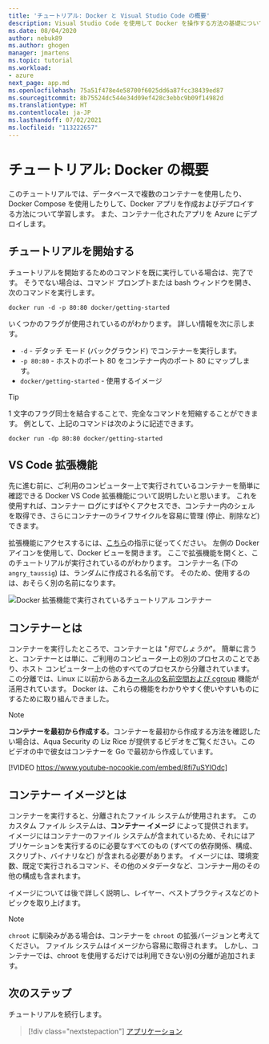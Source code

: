 ```yaml
---
title: 'チュートリアル: Docker と Visual Studio Code の概要'
description: Visual Studio Code を使用して Docker を操作する方法の基礎について説明した、複数の手順から成るチュートリアルです。
ms.date: 08/04/2020
author: nebuk89
ms.author: ghogen
manager: jmartens
ms.topic: tutorial
ms.workload:
- azure
next_page: app.md
ms.openlocfilehash: 75a51f478e4e58700f6025dd6a87fcc38439ed87
ms.sourcegitcommit: 8b75524dc544e34d09ef428c3ebbc9b09f14982d
ms.translationtype: HT
ms.contentlocale: ja-JP
ms.lasthandoff: 07/02/2021
ms.locfileid: "113222657"
---
```

# <a name="tutorial-get-started-with-docker"></a>チュートリアル: Docker の概要

このチュートリアルでは、データベースで複数のコンテナーを使用したり、Docker Compose を使用したりして、Docker アプリを作成およびデプロイする方法について学習します。 また、コンテナー化されたアプリを Azure にデプロイします。

## <a name="start-the-tutorial"></a>チュートリアルを開始する

チュートリアルを開始するためのコマンドを既に実行している場合は、完了です。  そうでない場合は、コマンド プロンプトまたは bash ウィンドウを開き、次のコマンドを実行します。

```cli
docker run -d -p 80:80 docker/getting-started
```

いくつかのフラグが使用されているのがわかります。 詳しい情報を次に示します。

- `-d` - デタッチ モード (バックグラウンド) でコンテナーを実行します。
- `-p 80:80` - ホストのポート 80 をコンテナー内のポート 80 にマップします。
- `docker/getting-started` - 使用するイメージ

> [!TIP]
> 1 文字のフラグ同士を結合することで、完全なコマンドを短縮することができます。
> 例として、上記のコマンドは次のように記述できます。
>
> ```cli
> docker run -dp 80:80 docker/getting-started
> ```

## <a name="the-vs-code-extension"></a>VS Code 拡張機能

先に進む前に、ご利用のコンピューター上で実行されているコンテナーを簡単に確認できる Docker VS Code 拡張機能について説明したいと思います。 これを使用すれば、コンテナー ログにすばやくアクセスでき、コンテナー内のシェルを取得でき、さらにコンテナーのライフサイクルを容易に管理 (停止、削除など) できます。

拡張機能にアクセスするには、[こちら](https://code.visualstudio.com/docs/containers/overview)の指示に従ってください。 左側の Docker アイコンを使用して、Docker ビューを開きます。 ここで拡張機能を開くと、このチュートリアルが実行されているのがわかります。 コンテナー名 (下の `angry_taussig`) は、ランダムに作成される名前です。 そのため、使用するのは、おそらく別の名前になります。

![Docker 拡張機能で実行されているチュートリアル コンテナー](media/vs-tutorial-in-extension.png)

## <a name="what-is-a-container"></a>コンテナーとは

コンテナーを実行したところで、コンテナーとは "*何でしょうか*"。 簡単に言うと、コンテナーとは単に、ご利用のコンピューター上の別のプロセスのことであり、ホスト コンピューター上の他のすべてのプロセスから分離されています。 この分離では、Linux に以前からある[カーネルの名前空間および cgroup](https://medium.com/@saschagrunert/demystifying-containers-part-i-kernel-space-2c53d6979504) 機能が活用されています。 Docker は、これらの機能をわかりやすく使いやすいものにするために取り組んできました。

> [!NOTE]
> **コンテナーを最初から作成する**。コンテナーを最初から作成する方法を確認したい場合は、Aqua Security の Liz Rice が提供するビデオをご覧ください。このビデオの中で彼女はコンテナーを Go で最初から作成しています。
>
> [!VIDEO https://www.youtube-nocookie.com/embed/8fi7uSYlOdc]

## <a name="what-is-a-container-image"></a>コンテナー イメージとは

コンテナーを実行すると、分離されたファイル システムが使用されます。 このカスタム ファイル システムは、**コンテナー イメージ** によって提供されます。 イメージにはコンテナーのファイル システムが含まれているため、それにはアプリケーションを実行するのに必要なすべてのもの (すべての依存関係、構成、スクリプト、バイナリなど) が含まれる必要があります。 イメージには、環境変数、既定で実行されるコマンド、その他のメタデータなど、コンテナー用のその他の構成も含まれます。

イメージについては後で詳しく説明し、レイヤー、ベストプラクティスなどのトピックを取り上げます。

> [!NOTE]
> `chroot` に馴染みがある場合は、コンテナーを `chroot` の拡張バージョンと考えてください。 ファイル システムはイメージから容易に取得されます。 しかし、コンテナーでは、chroot を使用するだけでは利用できない別の分離が追加されます。

## <a name="next-steps"></a>次のステップ

チュートリアルを続行します。

> [!div class="nextstepaction"]
> [アプリケーション](your-application.md)
